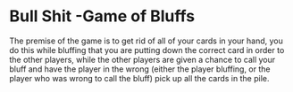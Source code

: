 # Bull Shit -Game of Bluffs

The premise of the game is to get rid of all of your cards in your hand, you do this while bluffing that you are putting down the correct card in order to the other players, while the other players are given a chance to call your bluff and have the player in the wrong (either the player bluffing, or the player who was wrong to call the bluff) pick up all the cards in the pile.

